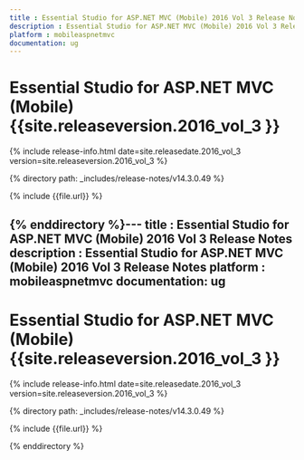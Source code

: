 ```yaml
---
title : Essential Studio for ASP.NET MVC (Mobile) 2016 Vol 3 Release Notes
description : Essential Studio for ASP.NET MVC (Mobile) 2016 Vol 3 Release Notes
platform : mobileaspnetmvc
documentation: ug
---
```


# Essential Studio for ASP.NET MVC (Mobile) {{site.releaseversion.2016_vol_3 }}

{% include release-info.html date=site.releasedate.2016_vol_3 version=site.releaseversion.2016_vol_3 %} 

{% directory path: _includes/release-notes/v14.3.0.49 %}

{% include {{file.url}} %}

{% enddirectory %}---
title : Essential Studio for ASP.NET MVC (Mobile) 2016 Vol 3 Release Notes
description : Essential Studio for ASP.NET MVC (Mobile) 2016 Vol 3 Release Notes
platform : mobileaspnetmvc
documentation: ug
---

# Essential Studio for ASP.NET MVC (Mobile) {{site.releaseversion.2016_vol_3 }}

{% include release-info.html date=site.releasedate.2016_vol_3 version=site.releaseversion.2016_vol_3 %} 

{% directory path: _includes/release-notes/v14.3.0.49 %}

{% include {{file.url}} %}

{% enddirectory %}